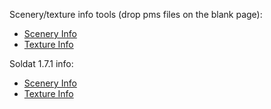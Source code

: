 Scenery/texture info tools (drop pms files on the blank page):
* [Scenery Info](https://urraka.github.io/pms-info/scalelist.html)
* [Texture Info](https://urraka.github.io/pms-info/texturelist.html)

Soldat 1.7.1 info:
* [Scenery Info](https://urraka.github.io/pms-info/171/scenery-info.html)
* [Texture Info](https://urraka.github.io/pms-info/171/texture-info.html)
